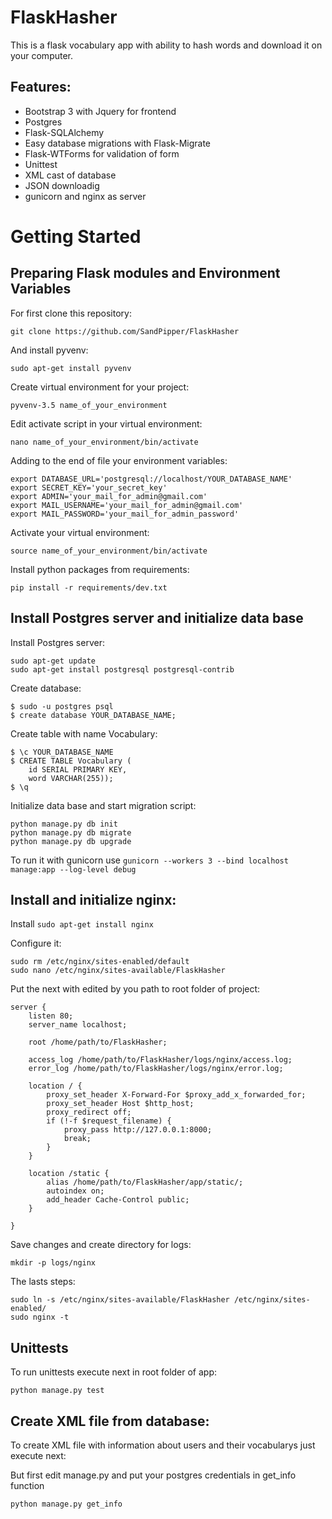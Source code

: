 # FlaskHasher
This is a flask vocabulary app with ability to hash words and download it on your computer.

Features:
--------

- Bootstrap 3 with Jquery for frontend
- Postgres
- Flask-SQLAlchemy
- Easy database migrations with Flask-Migrate
- Flask-WTForms for validation of form
- Unittest
- XML cast of database
- JSON downloadig
- gunicorn and nginx as server

# Getting Started

Preparing Flask modules and Environment Variables
------------------------------------------------

For first clone this repository:

` git clone https://github.com/SandPipper/FlaskHasher `

And install pyvenv:

` sudo apt-get install pyvenv `

Create virtual environment for your project:

` pyvenv-3.5 name_of_your_environment `

Edit activate script in your virtual environment:

`nano name_of_your_environment/bin/activate `


Adding to the end of file your environment variables:

```
export DATABASE_URL='postgresql://localhost/YOUR_DATABASE_NAME'
export SECRET_KEY='your_secret_key'
export ADMIN='your_mail_for_admin@gmail.com'
export MAIL_USERNAME='your_mail_for_admin@gmail.com'
export MAIL_PASSWORD='your_mail_for_admin_password'

```

Activate your virtual environment:

` source name_of_your_environment/bin/activate `

Install python packages from requirements:

` pip install -r requirements/dev.txt `


Install Postgres server and initialize data base
--------------------------------------------

Install Postgres server:

```
sudo apt-get update
sudo apt-get install postgresql postgresql-contrib
```

Create database:

```
$ sudo -u postgres psql
$ create database YOUR_DATABASE_NAME;

```
Create table with name Vocabulary:

```
$ \c YOUR_DATABASE_NAME
$ CREATE TABLE Vocabulary (
    id SERIAL PRIMARY KEY,
    word VARCHAR(255));
$ \q
```

Initialize data base and start migration script:

```
python manage.py db init
python manage.py db migrate
python manage.py db upgrade
```

To run it with gunicorn use `gunicorn --workers 3 --bind localhost manage:app --log-level debug`


Install and initialize nginx:
----------------------------

Install `sudo apt-get install nginx`


Configure it:

```
sudo rm /etc/nginx/sites-enabled/default
sudo nano /etc/nginx/sites-available/FlaskHasher
```


Put the next with edited by you path to root folder of project:

```
server {
    listen 80;
    server_name localhost;

    root /home/path/to/FlaskHasher;

    access_log /home/path/to/FlaskHasher/logs/nginx/access.log;
    error_log /home/path/to/FlaskHasher/logs/nginx/error.log;

    location / {
        proxy_set_header X-Forward-For $proxy_add_x_forwarded_for;
        proxy_set_header Host $http_host;
        proxy_redirect off;
        if (!-f $request_filename) {
            proxy_pass http://127.0.0.1:8000;
            break;
        }
    }

    location /static {
        alias /home/path/to/FlaskHasher/app/static/;
        autoindex on;
        add_header Cache-Control public;
    }

}
```


Save changes and create directory for logs:

` mkdir -p logs/nginx `


The lasts steps:

```
sudo ln -s /etc/nginx/sites-available/FlaskHasher /etc/nginx/sites-enabled/
sudo nginx -t
```


Unittests
---------
To run unittests execute next in root folder of app:

`python manage.py test`

Create XML file from database:
-----------------------------
To create XML file with information about users and their vocabularys just execute next:

But first edit manage.py and put your postgres credentials in get_info function

`python manage.py get_info`
